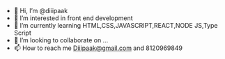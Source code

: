 - 👋 Hi, I’m @diiipaak
- 👀 I’m interested in front end development
- 🌱 I’m currently learning HTML,CSS,JAVASCRIPT,REACT,NODE JS,Type Script
- 💞️ I’m looking to collaborate on ...
- 📫 How to reach me Diiipaak@gmail.com and 8120969849

<!---
diiipaak/diiipaak is a ✨ special ✨ repository because its `README.md` (this file) appears on your GitHub profile.
You can click the Preview link to take a look at your changes.
--->
